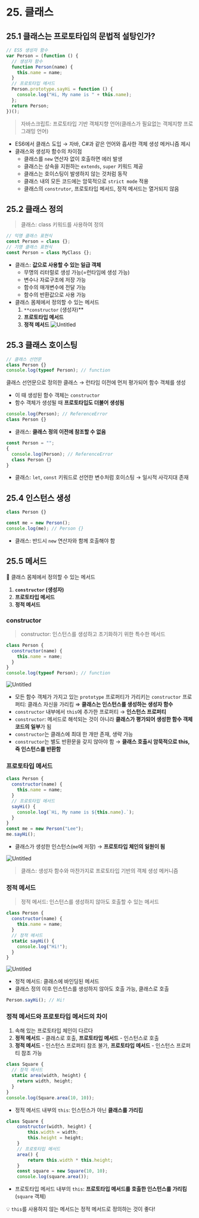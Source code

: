 # 25. 클래스

## 25.1 클래스는 프로토타입의 문법적 설탕인가?

```jsx
// ES5 생성자 함수
var Person = (function () {
  // 생성자 함수
  function Person(name) {
    this.name = name;
  }
  // 프로토타입 메서드
  Person.prototype.sayHi = function () {
    console.log("Hi, My name is " + this.name);
  };
  return Person;
})();
```

> 자바스크립트: 프로토타입 기반 객체지향 언어(클래스가 필요없는 객체지향 프로그래밍 언어)

- ES6에서 클래스 도입 → 자바, C#과 같은 언어와 흡사한 객체 생성 메커니즘 제시
- 클래스와 생성자 함수의 차이점
  - 클래스를 `new` 연산자 없이 호출하면 에러 발생
  - 클래스는 상속을 지원하는 `extends`, `super` 키워드 제공
  - 클래스는 호이스팅이 발생하지 않는 것처럼 동작
  - 클래스 내의 모든 코드에는 암묵적으로 `strict mode` 적용
  - 클래스의 `construtor`, 프로토타입 메서드, 정적 메서드는 열거되지 않음

## 25.2 클래스 정의

> 클래스: class 키워드를 사용하여 정의

```jsx
// 익명 클래스 표현식
const Person = class {};
// 기명 클래스 표현식
const Person = class MyClass {};
```

- 클래스: **값으로 사용할 수 있는 일급 객체**
  - 무명의 리터럴로 생성 가능(=런타임에 생성 가능)
  - 변수나 자료구조에 저장 가능
  - 함수의 매개변수에 전달 가능
  - 함수의 반환값으로 사용 가능
- 클래스 몸체에서 정의할 수 있는 메서드
  1. `**constructor` (생성자)\*\*
  2. **프로토타입 메서드**
  3. **정적 메서드**
     ![Untitled](https://prod-files-secure.s3.us-west-2.amazonaws.com/7fcc553f-a6b8-4870-a93c-292d8556f276/dd5657d1-a1f6-4bc0-855d-a5fceecbc55f/Untitled.png)

## 25.3 클래스 호이스팅

```jsx
// 클래스 선언문
class Person {}
console.log(typeof Person); // function
```

클래스 선언문으로 정의한 클래스 → 런타임 이전에 먼저 평가되어 함수 객체를 생성

- 이 때 생성된 함수 객체는 `constructor`
- 함수 객체가 생성될 때 **프로토타입도 더불어 생성됨**

```jsx
console.log(Person); // ReferenceError
class Person {}
```

- 클래스: **클래스 정의 이전에 참조할 수 없음**

```jsx
const Person = "";
{
  console.log(Person); // ReferenceError
  class Person {}
}
```

- 클래스: `let`, `const` 키워드로 선언한 변수처럼 호이스팅 → 일시적 사각지대 존재

## 25.4 인스턴스 생성

```jsx
class Person {}

const me = new Person();
console.log(me); // Person {}
```

- 클래스: 반드시 `new` 연산자와 함께 호출해야 함

## 25.5 메서드

📌 클래스 몸체에서 정의할 수 있는 메서드

1. **`constructor` (생성자)**
2. **프로토타입 메서드**
3. **정적 메서드**

### constructor

> constructor: 인스턴스를 생성하고 초기화하기 위한 특수한 메서드

```jsx
class Person {
  constructor(name) {
    this.name = name;
  }
}
console.log(typeof Person); // function
```

![Untitled](https://prod-files-secure.s3.us-west-2.amazonaws.com/7fcc553f-a6b8-4870-a93c-292d8556f276/04af5921-d3d4-41a0-b74a-70645d22a5a5/Untitled.png)

- 모든 함수 객체가 가지고 있는 `prototype` 프로퍼티가 가리키는 `constructor` 프로퍼티: 클래스 자신을 가리킴 ⇒ **클래스는 인스턴스를 생성하는 생성자 함수**
- `constructor` 내부에서 `this`에 추가한 프로퍼티 → **인스턴스 프로퍼티**
- `constructor`: 메서드로 해석되는 것이 아니라 **클래스가 평가되어 생성한 함수 객체 코드의 일부**가 됨
- `constructor`는 클래스에 최대 한 개만 존재, 생략 가능
- `constructor`는 별도 반환문을 갖지 않아야 함 → **클래스 호출시 암묵적으로 this, 즉 인스턴스를 반환함**

### 프로토타입 메서드

```jsx
class Person {
  constructor(name) {
    this.name = name;
  }
  // 프로토타입 메서드
  sayHi() {
    console.log(`Hi, My name is ${this.name}.`);
  }
}
const me = new Person("Lee");
me.sayHi();
```

- 클래스가 생성한 인스턴스(`me`에 저장) → **프로토타입 체인의 일원이 됨**

![Untitled](https://prod-files-secure.s3.us-west-2.amazonaws.com/7fcc553f-a6b8-4870-a93c-292d8556f276/c867bcc9-39b8-435e-bc22-92b4c15ae4ce/Untitled.png)

> 클래스: 생성자 함수와 마찬가지로 프로토타입 기반의 객체 생성 메커니즘

### 정적 메서드

> 정적 메서드: 인스턴스를 생성하지 않아도 호출할 수 있는 메서드

```jsx
class Person {
  constructor(name) {
    this.name = name;
  }
  // 정적 메서드
  static sayHi() {
    console.log("Hi!");
  }
}
```

![Untitled](https://prod-files-secure.s3.us-west-2.amazonaws.com/7fcc553f-a6b8-4870-a93c-292d8556f276/68c2f50b-e53b-4bbe-b9c5-f2d0460b6c34/Untitled.png)

- 정적 메서드: 클래스에 바인딩된 메서드
- 클래스 정의 이후 인스턴스를 생성하지 않아도 호출 가능, 클래스로 호출

```jsx
Person.sayHi(); // Hi!
```

### 정적 메서드와 프로토타입 메서드의 차이

1. 속해 있는 프로토타입 체인이 다르다
2. **정적 메서드** - 클래스로 호출, **프로토타입 메서드** - 인스턴스로 호출
3. **정적 메서드** - 인스턴스 프로퍼티 참조 불가, **프로토타입 메서드** - 인스턴스 프로퍼티 참조 가능

```jsx
class Square {
  // 정적 메서드
  static area(width, height) {
    return width, height;
  }
}
console.log(Square.area(10, 10));
```

- 정적 메서드 내부의 `this`: 인스턴스가 아닌 **클래스를 가리킴**

```jsx
class Square {
	constructor(width, height) {
		this.width = width;
		this.height = height;
	}
	// 프로토타입 메서드
	area() {
		return this.width * this.height;
	}
	const square = new Square(10, 10);
	console.log(square.area());
```

- 프로토타입 메서드 내부의 `this`: **프로토타입 메서드를 호출한 인스턴스를 가리킴**(`square` 객체)

💡 `this`를 사용하지 않는 메서드는 정적 메서드로 정의하는 것이 좋다!

